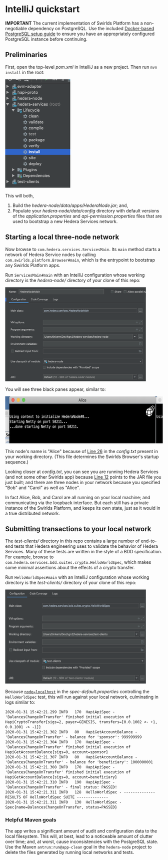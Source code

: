 # IntelliJ quickstart

**IMPORTANT** The current implementation of Swirlds Platform has a non-negotiable dependency
on PostgreSQL. Use the included [Docker-based PostgreSQL setup guide](./postgresql-setup-guide.md)
to ensure you have an appropriately configured PostgreSQL instance before continuing.

## Preliminaries

First, open the top-level *pom.xml* in IntelliJ as a new project.  Then 
run `mvn install` in the root:

<p>
    <img src="./top-level-modules.png"/>
</p>

This will both, 
<ol>
  <li>Build the <i>hedera-node/data/apps/HederaNode.jar</i>; and,
  <li>Populate your <i>hedera-node/data/config</i> directory with 
  default versions of the <i>application.properties</i> and 
  <i>api-permission.properties</i> files that are used to bootstrap 
  a new Hedera Services network.
</ol>

## Starting a local three-node network

Now browse to `com.hedera.services.ServicesMain`. Its
`main` method starts a network of Hedera Service nodes by 
calling `com.swirlds.platform.Browser#main`, which is the
entrypoint to bootstrap any Swirlds Platform apps.

Run `ServicesMain#main` with an IntelliJ configuration whose working 
directory is the _hedera-node/_ directory of your clone of this repo:

<p>
    <img src="./node-configuration.png" height="300" width="450" />
</p>

You will see three black panes appear, similar to:

<p>
    <img src="./node-startup.png" height="150" width="600"/>
</p>

This node's name is "Alice" because of [Line 26](../hedera-node/config.txt#L26)
in the _config.txt_ present in your working directory. (This file determines the 
Swirlds Browser's startup sequence.) 

Looking closer at _config.txt_, you can see you are running Hedera Services 
(and not some other Swirlds app) because [Line 12](../hedera-node/config.txt#L12) 
points to the JAR file you just built; and there are three nodes in your 
network because you specified "Bob" and "Carol" as well as "Alice".

In fact Alice, Bob, and Carol are all running on your local machine; and 
communicating via the loopback interface. But each still has a private 
instance of the Swirlds Platform, and keeps its own state, just as it would in a 
true distributed network.

## Submitting transactions to your local network

The _test-clients/_ directory in this repo contains a large number of 
end-to-end tests that Hedera engineering uses to validate the behavior of 
Hedera Services. Many of these tests are written in the style of a BDD 
specification. For example, browse to 
`com.hedera.services.bdd.suites.crypto.HelloWorldSpec`, which makes some minimal
assertions about the effects of a crypto transfer.

Run `HelloWorldSpec#main` with an IntelliJ configuration whose working 
directory is the _test-clients/_ directory of your clone of this repo:

<p>
    <img src="./spec-configuration.png" height="300" width="450" />
</p>

Because [`node=localhost`](../test-clients/src/main/resource/spec-default.properties)
in the _spec-default.properties_ controlling the `HelloWorldSpec` test, this
will run against your local network, culminating in logs similar to:

```
2020-01-31 15:42:21.299 INFO   170  HapiApiSpec - 'BalancesChangeOnTransfer' finished initial execution of HapiCryptoTransfer{sigs=2, payer=GENESIS, transfers=[0.0.1002 <- +1, 0.0.1001 -> -1]}
2020-01-31 15:42:21.302 INFO   80   HapiGetAccountBalance - 'BalancesChangeOnTransfer' - balance for 'sponsor': 999999999
2020-01-31 15:42:21.304 INFO   170  HapiApiSpec - 'BalancesChangeOnTransfer' finished initial execution of HapiGetAccountBalance{sigs=0, account=sponsor}
2020-01-31 15:42:21.307 INFO   80   HapiGetAccountBalance - 'BalancesChangeOnTransfer' - balance for 'beneficiary': 1000000001
2020-01-31 15:42:21.308 INFO   170  HapiApiSpec - 'BalancesChangeOnTransfer' finished initial execution of HapiGetAccountBalance{sigs=0, account=beneficiary}
2020-01-31 15:42:21.310 INFO   190  HapiApiSpec - 'BalancesChangeOnTransfer' - final status: PASSED!
2020-01-31 15:42:21.311 INFO   128  HelloWorldSpec - -------------- RESULTS OF HelloWorldSpec SUITE --------------
2020-01-31 15:42:21.311 INFO   130  HelloWorldSpec - Spec{name=BalancesChangeOnTransfer, status=PASSED}
``` 

### Helpful Maven goals
 The app writes a significant amount of audit and configuration data to the
local filesystem. This will, at best, lead to a noticeable amount of clutter 
over time; and, at worst, cause inconsistencies with the PostgreSQL state.  
Use the Maven `antrun:run@app-clean` goal in the `hedera-node` project
to delete the files generated by running local networks and tests.

